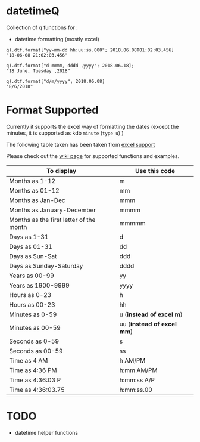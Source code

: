 # datetimeQ

Collection of q functions for :
* datetime formatting (mostly excel) 
````
q).dtf.format["yy-mm-dd hh:uu:ss.000"; 2018.06.08T01:02:03.456]  
"18-06-08 21:02:03.456"

q).dtf.format["d mmmm, dddd ,yyyy"; 2018.06.18];
"18 June, Tuesday ,2018"

q).dtf.format["d/m/yyyy"; 2018.06.08]
"8/6/2018"

````

# Format Supported 

Currently it supports the excel way of formatting the dates (except the minutes, it is supported as kdb `minute` (`type u`) )

The following table taken has been taken from [excel support](https://support.office.com/en-us/article/create-or-delete-a-custom-number-format-78f2a361-936b-4c03-8772-09fab54be7f4#bm1)

Please check out the [wiki page](https://github.com/aa1024/datetimeQ/wiki/) for supported functions and examples.


**To display**                              | **Use this code**
---                                         | ---
Months as 1-12                              | m
Months as 01-12                             | mm
Months as Jan-Dec                           | mmm
Months as January-December                  | mmmm
Months as the first letter of the month     | mmmmm
Days as 1-31                                | d
Days as 01-31                               | dd
Days as Sun-Sat                             | ddd
Days as Sunday-Saturday                     | dddd
Years as 00-99                              | yy
Years as 1900-9999                          | yyyy
Hours as 0-23                               | h
Hours as 00-23                              | hh
Minutes as 0-59                             | u (**instead of excel m**)
Minutes as 00-59                            | uu (**instead of excel mm**)
Seconds as 0-59                             | s
Seconds as 00-59                            | ss  
Time as 4 AM                                | h AM/PM
Time as 4:36 PM                             | h:mm AM/PM
Time as 4:36:03 P                           | h:mm:ss A/P
Time as 4:36:03.75                          | h:mm:ss.00

# TODO 

* datetime helper functions

